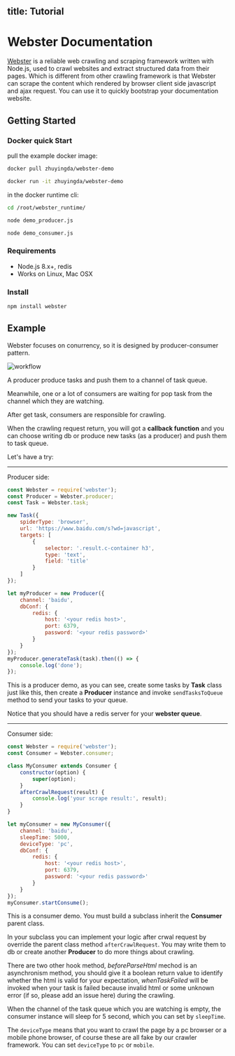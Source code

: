 title: Tutorial
---

# Webster Documentation

[Webster](https://github.com/zhuyingda/webster) is a reliable web crawling and scraping framework written with Node.js, used to crawl websites and extract structured data from their pages. Which is different from other crawling framework is that Webster can scrape the content which rendered by browser client side javascript and ajax request.
You can use it to quickly bootstrap your documentation website.

## Getting Started

### Docker quick Start
pull the example docker image:
```bash
docker pull zhuyingda/webster-demo

docker run -it zhuyingda/webster-demo
```

in the docker runtime cli:
```bash
cd /root/webster_runtime/

node demo_producer.js

node demo_consumer.js
```

### Requirements
- Node.js 8.x+, redis
- Works on Linux, Mac OSX

### Install
```bash
npm install webster
```

## Example
Webster focuses on conurrency, so it is designed by producer-consumer pattern.

![workflow](https://www.zhuyingda.com/static/img/webster-workflow.svg)

A producer produce tasks and push them to a channel of task queue.

Meanwhile, one or a lot of consumers are waiting for pop task from the channel which they are watching.

After get task, consumers are responsible for crawling.

When the crawling request return, you will got a **callback function** and you can choose writing db or produce new tasks (as a producer) and push them to task queue.

Let's have a try:

------
Producer side:

```javascript
const Webster = require('webster');
const Producer = Webster.producer;
const Task = Webster.task;

new Task({
    spiderType: 'browser',
    url: 'https://www.baidu.com/s?wd=javascript',
    targets: [
        {
            selector: '.result.c-container h3',
            type: 'text',
            field: 'title'
        }
    ]
});

let myProducer = new Producer({
    channel: 'baidu',
    dbConf: {
        redis: {
            host: '<your redis host>',
            port: 6379,
            password: '<your redis password>'
        }
    }
});
myProducer.generateTask(task).then(() => {
    console.log('done');
});
```

This is a producer demo, as you can see, create some tasks by **Task** class just like this, then create a **Producer** instance and invoke `sendTasksToQueue` method to send your tasks to your queue.

Notice that you should have a redis server for your **webster queue**.

------
Consumer side:

```javascript
const Webster = require('webster');
const Consumer = Webster.consumer;

class MyConsumer extends Consumer {
    constructor(option) {
        super(option);
    }
    afterCrawlRequest(result) {
        console.log('your scrape result:', result);
    }
}

let myConsumer = new MyConsumer({
    channel: 'baidu',
    sleepTime: 5000,
    deviceType: 'pc',
    dbConf: {
        redis: {
            host: '<your redis host>',
            port: 6379,
            password: '<your redis password>'
        }
    }
});
myConsumer.startConsume();
```

This is a consumer demo. You must build a subclass inherit the **Consumer** parent class.

In your subclass you can implement your logic after crwal request by override the parent class method `afterCrawlRequest`. You may write them to db or create another **Producer** to do more things about crawling.

There are two other hook method, *beforeParseHtml* mechod is an asynchronism method, you should give it a boolean return value to identify whether the html is valid for your expectation, *whenTaskFailed* will be invoked when your task is failed because invalid html or some unknown error (if so, please add an issue here) during the crawling.

When the channel of the task queue which you are watching is empty, the consumer instance will sleep for 5 second, which you can set by `sleepTime`.

The `deviceType` means that you want to crawl the page by a pc browser or a mobile phone browser, of course these are all fake by our crawler framework. You can set `deviceType` to `pc` or `mobile`.
